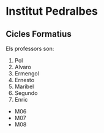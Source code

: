 # Institut Pedralbes
## Cicles Formatius

Els professors son:

1. Pol
2. Alvaro
3. Ermengol
4. Ernesto
5. Maribel
6. Segundo
7. Enric

- M06
- M07
- M08
